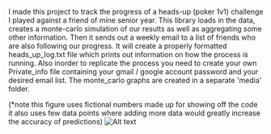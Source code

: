 I made this project to track the progress of a heads-up (poker 1v1) challenge I played against a friend of mine senior year. This library loads in the data, creates a monte-carlo simulation of our results as well as aggregating some other information. Then it sends out a weekly email to a list of friends who are also following our progress. It will create a properly formatted heads_up_log.txt file which prints out information on how the process is running. Also inorder to replicate the process you need to create your own Private_info file containing your gmail / google account password and your desired email list. The monte_carlo graphs are created in a separate 'media' folder.

(*note this figure uses fictional numbers made up for showing off the code it also uses few data points where adding more data would greatly increase the accuracy of predictions)
![Alt text](https://github.com/jcpearlson/Poker_Simulator_and_Heads_Up_Messanger/blob/main/media/12%3A36%3A28.267403_monte_carlo.png)

